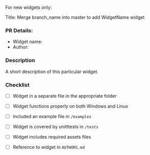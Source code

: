 For new widgets only:

Title: Merge branch_name into master to add WidgetName widget
### PR Details:
- Widget name: 
- Author: 

### Description
A short description of this particular widget.

### Checklist
- [ ] Widget in a separate file in the appropriate folder
- [ ] Widget functions properly on both Windows and Linux
- [ ] Included an example file in `/examples`
- [ ] Widget is covered by unitttests in `/tests`
- [ ] Widget includes required assets files
- [ ] Reference to widget in `AUTHORS.md`

